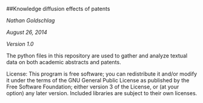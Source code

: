 ##Knowledge diffusion effects of patents

*Nathan Goldschlag*

*August 26, 2014*

*Version 1.0*


The python files in this repository are used to gather and analyze textual data on both academic abstracts and patents. 

License: This program is free software; you can redistribute it and/or modify it under the terms of the GNU General Public License as published by the Free Software Foundation; either version 3 of the License, or (at your option) any later version. Included libraries are subject to their own licenses.
